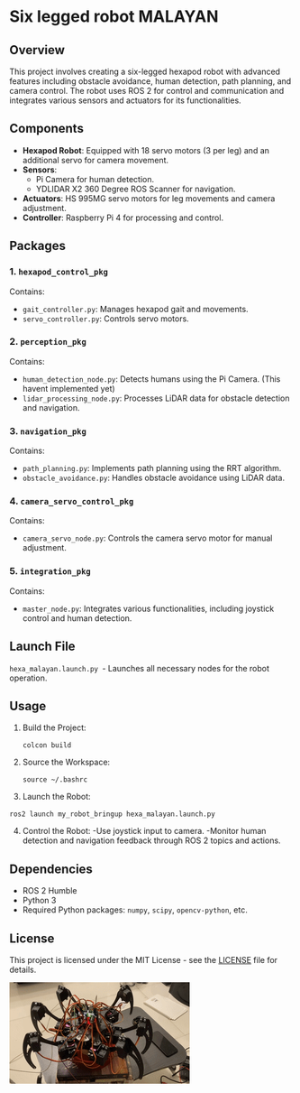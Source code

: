 # Six legged robot MALAYAN

## Overview

This project involves creating a six-legged hexapod robot with advanced features including obstacle avoidance, human detection, path planning, and camera control. The robot uses ROS 2 for control and communication and integrates various sensors and actuators for its functionalities.

## Components

- **Hexapod Robot**: Equipped with 18 servo motors (3 per leg) and an additional servo for camera movement.
- **Sensors**: 
  - Pi Camera for human detection.
  - YDLIDAR X2 360 Degree ROS Scanner for navigation.
- **Actuators**: HS 995MG servo motors for leg movements and camera adjustment.
- **Controller**: Raspberry Pi 4 for processing and control.

## Packages

### 1. `hexapod_control_pkg`
Contains:
- `gait_controller.py`: Manages hexapod gait and movements.
- `servo_controller.py`: Controls servo motors.

### 2. `perception_pkg`
Contains:
- `human_detection_node.py`: Detects humans using the Pi Camera. (This havent implemented yet)
- `lidar_processing_node.py`: Processes LiDAR data for obstacle detection and navigation.

### 3. `navigation_pkg`
Contains:
- `path_planning.py`: Implements path planning using the RRT algorithm.
- `obstacle_avoidance.py`: Handles obstacle avoidance using LiDAR data.

### 4. `camera_servo_control_pkg`
Contains:
- `camera_servo_node.py`: Controls the camera servo motor for manual adjustment.

### 5. `integration_pkg`
Contains:
- `master_node.py`: Integrates various functionalities, including joystick control and human detection.

## Launch File

`hexa_malayan.launch.py `- Launches all necessary nodes for the robot operation. 

## Usage
1. Build the Project:
   ```
   colcon build
   ```
2. Source the Workspace:
   ```
   source ~/.bashrc
   ```
3. Launch the Robot:
  ```
  ros2 launch my_robot_bringup hexa_malayan.launch.py
  ```
4. Control the Robot:
    -Use joystick input to camera.
    -Monitor human detection and navigation feedback through ROS 2 topics and actions.

## Dependencies
- ROS 2 Humble
- Python 3
- Required Python packages: `numpy`, `scipy`, `opencv-python`, etc.

## License
This project is licensed under the MIT License - see the [LICENSE](License) file for details.












![Hexapod Search and Rescue Robot](Hexapod.gif)
